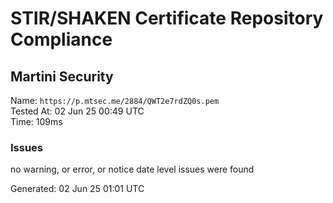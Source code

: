 # STIR/SHAKEN Certificate Repository Compliance

## Martini Security

Name: `https://p.mtsec.me/2884/QWT2e7rdZQ0s.pem`\
Tested At: 02 Jun 25 00:49 UTC\
Time: 109ms

### Issues

no warning, or error, or notice date level issues were found

Generated: 02 Jun 25 01:01 UTC